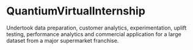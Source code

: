# QuantiumVirtualInternship
Undertook data preparation, customer analytics, experimentation, uplift testing, performance analytics and commercial application for a large dataset from a major supermarket franchise.
